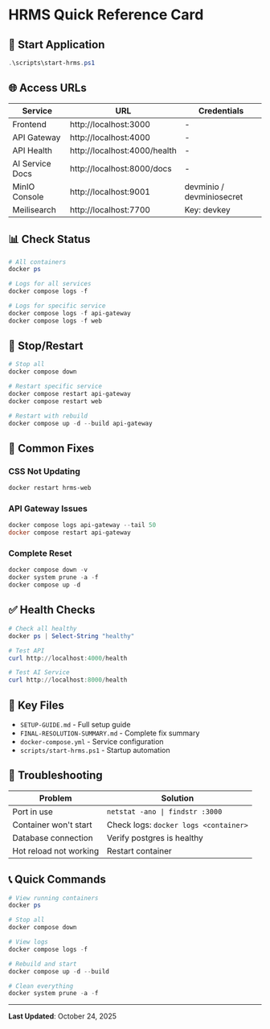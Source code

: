 # HRMS Quick Reference Card

## 🚀 Start Application

```powershell
.\scripts\start-hrms.ps1
```

## 🌐 Access URLs

| Service | URL | Credentials |
|---------|-----|-------------|
| Frontend | http://localhost:3000 | - |
| API Gateway | http://localhost:4000 | - |
| API Health | http://localhost:4000/health | - |
| AI Service Docs | http://localhost:8000/docs | - |
| MinIO Console | http://localhost:9001 | devminio / devminiosecret |
| Meilisearch | http://localhost:7700 | Key: devkey |

## 📊 Check Status

```powershell
# All containers
docker ps

# Logs for all services
docker compose logs -f

# Logs for specific service
docker compose logs -f api-gateway
docker compose logs -f web
```

## 🛑 Stop/Restart

```powershell
# Stop all
docker compose down

# Restart specific service
docker compose restart api-gateway
docker compose restart web

# Restart with rebuild
docker compose up -d --build api-gateway
```

## 🔧 Common Fixes

### CSS Not Updating
```powershell
docker restart hrms-web
```

### API Gateway Issues
```powershell
docker compose logs api-gateway --tail 50
docker compose restart api-gateway
```

### Complete Reset
```powershell
docker compose down -v
docker system prune -a -f
docker compose up -d
```

## ✅ Health Checks

```powershell
# Check all healthy
docker ps | Select-String "healthy"

# Test API
curl http://localhost:4000/health

# Test AI Service
curl http://localhost:8000/health
```

## 📁 Key Files

- `SETUP-GUIDE.md` - Full setup guide
- `FINAL-RESOLUTION-SUMMARY.md` - Complete fix summary
- `docker-compose.yml` - Service configuration
- `scripts/start-hrms.ps1` - Startup automation

## 🐛 Troubleshooting

| Problem | Solution |
|---------|----------|
| Port in use | `netstat -ano \| findstr :3000` |
| Container won't start | Check logs: `docker logs <container>` |
| Database connection | Verify postgres is healthy |
| Hot reload not working | Restart container |

## 📞 Quick Commands

```powershell
# View running containers
docker ps

# Stop all
docker compose down

# View logs
docker compose logs -f

# Rebuild and start
docker compose up -d --build

# Clean everything
docker system prune -a -f
```

---

**Last Updated**: October 24, 2025

